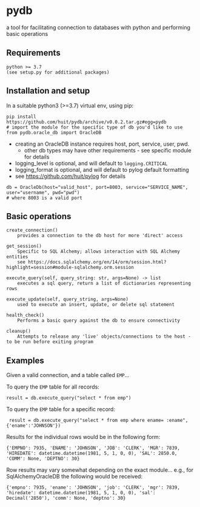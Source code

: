 # pydb

a tool for facilitating connection to databases with python and performing basic operations

## Requirements

    python >= 3.7
    (see setup.py for additional packages)

## Installation and setup

In a suitable python3 (>=3.7) virtual env, using pip:

    pip install https://github.com/huit/pydb/archive/v0.0.2.tar.gz#egg=pydb
    # import the module for the specific type of db you'd like to use
    from pydb.oracle_db import OracleDB

* creating an OracleDB instance requires host, port, service, user, pwd.
    * other db types may have other requirements - see specific module for details  
* logging_level is optional, and will default to `logging.CRITICAL`
* logging_format is optional, and will default to pylog default formatting
* see https://github.com/huit/pylog for details

```    
db = OracleDb(host="valid_host", port=8003, service="SERVICE_NAME", user="username", pwd="pwd")
# where 8003 is a valid port
```
## Basic operations

    create_connection()
        provides a connection to the db host for more 'direct' access

    get_session()
        Specific to SQL Alchemy; allows interaction with SQL Alchemy entities
        see https://docs.sqlalchemy.org/en/14/orm/session.html?highlight=session#module-sqlalchemy.orm.session

    execute_query(self, query_string: str, args=None) -> list
        executes a sql query, return a list of dictionaries representing rows

    execute_update(self, query_string, args=None)
        used to execute an insert, update, or delete sql statement
    
    health_check()
        Performs a basic query against the db to ensure connectivity

    cleanup()
        Attempts to release any 'live' objects/connections to the host - to be run before exiting program

## Examples

Given a valid connection, and a table called `EMP`...

To query the `EMP` table for all records:

    result = db.execute_query("select * from emp")

To query the `EMP` table for a specific record:

     result = db.execute_query("select * from emp where ename= :ename", {'ename':'JOHNSON'})

Results for the individual rows would be in the following form:

    {'EMPNO': 7935, 'ENAME': 'JOHNSON', 'JOB': 'CLERK', 'MGR': 7839, 'HIREDATE': datetime.datetime(1981, 5, 1, 0, 0), 'SAL': 2850.0, 'COMM': None, 'DEPTNO': 30}

Row results may vary somewhat depending on the exact module... e.g., for SqlAlchemyOracleDB the following would be received:

    {'empno': 7935, 'ename': 'JOHNSON', 'job': 'CLERK', 'mgr': 7839, 'hiredate': datetime.datetime(1981, 5, 1, 0, 0), 'sal': Decimal('2850'), 'comm': None, 'deptno': 30}